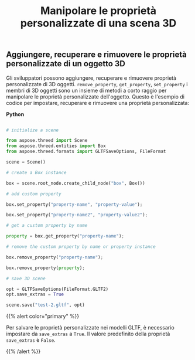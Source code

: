 ﻿---
title: Manipolare le proprietà personalizzate di una scena 3D
type: docs
weight: 80
url: /it/python-net/manipulate-custom-properties-of-a-3d-scene/
description: Gli sviluppatori possono aggiungere, recuperare e rimuovere proprietà personalizzate di 3D oggetti. I membri RemoveProperty, GetProperty, SetProperty di 3D oggetti sono un insieme di metodi a corto raggio per manipolare le proprietà personalizzate dell'oggetto.
---
## **Aggiungere, recuperare e rimuovere le proprietà personalizzate di un oggetto 3D**
Gli sviluppatori possono aggiungere, recuperare e rimuovere proprietà personalizzate di 3D oggetti. `remove_property`, `get_property`, `set_property` i membri di 3D oggetti sono un insieme di metodi a corto raggio per manipolare le proprietà personalizzate dell'oggetto. Questo è l'esempio di codice per impostare, recuperare e rimuovere una proprietà personalizzata:

**Python**

```py

# initialize a scene 

from aspose.threed import Scene
from aspose.threed.entities import Box
from aspose.threed.formats import GLTFSaveOptions, FileFormat

scene = Scene()

# create a Box instance

box = scene.root_node.create_child_node("box", Box())

# add custom property

box.set_property("property-name", "property-value");

box.set_property("property-name2", "property-value2");

# get a custom property by name

property = box.get_property("property-name");

# remove the custom property by name or property instance

box.remove_property("property-name");

box.remove_property(property);

# save 3D scene

opt = GLTFSaveOptions(FileFormat.GLTF2)
opt.save_extras = True

scene.save("test-2.gltf", opt)

```

{{% alert color="primary" %}} 

Per salvare le proprietà personalizzate nei modelli GLTF, è necessario impostare da `save_extras` a `True`. Il valore predefinito della proprietà `save_extras` è `False`.

{{% /alert %}}
